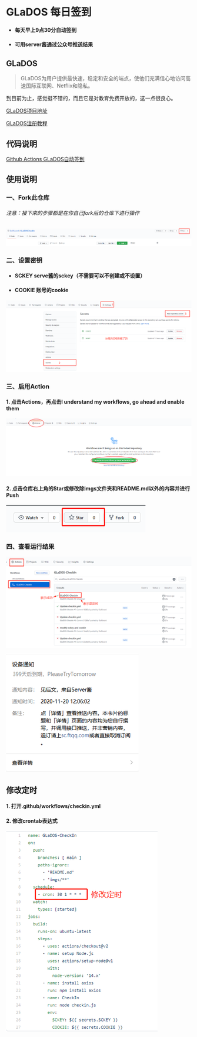 # GLaDOS 每日签到

* #### 每天早上9点30分自动签到
* #### 可用server酱通过公众号推送结果

## GLaDOS
>GLaDOS为用户提供最快速，稳定和安全的端点，使他们充满信心地访问高速国际互联网、Netflix和隐私。

到目前为止，感觉挺不错的，而且它是对教育免费开放的，这一点很良心。

[GLaDOS项目地址](https://github.com/glados-network/GLaDOS)

[GLaDOS注册教程](https://blog.csdn.net/qq_38523017/article/details/109854128)

## 代码说明
[Github Actions GLaDOS自动签到](https://blog.csdn.net/qq_38523017/article/details/109855848)

## 使用说明

### 一、Fork此仓库 
###### 注意：接下来的步骤都是在你自己fork后的仓库下进行操作

![fork](imgs/fork.jpg)

### 二、设置密钥
* #### SCKEY serve酱的sckey（不需要可以不创建或不设置）

* #### COOKIE 账号的cookie

![secrets](imgs/secrets.png)

### 三、启用Action
#### 1. 点击Actions，再点击I understand my workflows, go ahead and enable them

![enableAction](imgs/enableAction.png)

#### 2. 点击仓库右上角的Star或修改除imgs文件夹和README.md以外的内容并进行Push

![star](imgs/star.jpg)

### 四、查看运行结果

![runResult](imgs/runResult.png)

![server](imgs/server.jpg)

## 修改定时
#### 1. 打开.github/workflows/checkin.yml
#### 2. 修改crontab表达式
![modifySchedule](imgs/modifySchedule.png)



